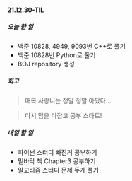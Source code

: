 #### 21.12.30-TIL

##### 오늘 한 일

- 백준 10828, 4949, 9093번 C++로 풀기
- 백준 10828번 Python로 풀기
- BOJ repository 생성



##### 회고

> 매복 사랑니는 정말 정말 아팠다... 

> 다시 맘을 다잡고 공부 스타트!



##### 내일 할 일

- 파이썬 스터디 빠진거 공부하기
- 밑바닥 책 Chapter3 공부하기
- 알고리즘 스터디 문제 두개 풀기
